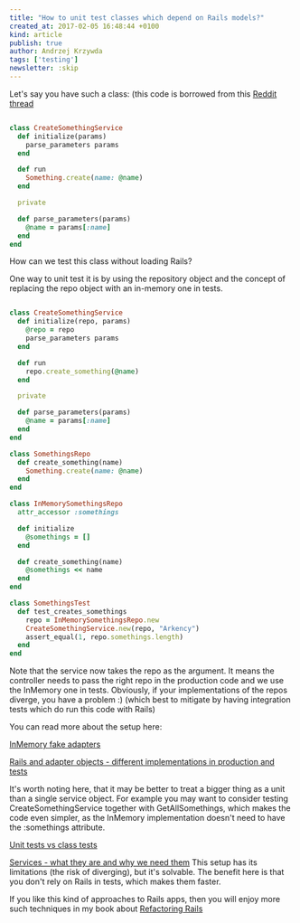 ```yaml
---
title: "How to unit test classes which depend on Rails models?"
created_at: 2017-02-05 16:48:44 +0100
kind: article
publish: true
author: Andrzej Krzywda
tags: ['testing']
newsletter: :skip
---
```


Let's say you have such a class:
(this code is borrowed from this [Reddit thread](https://www.reddit.com/r/rails/comments/5rzeeb/how_do_you_unit_test_classes_that_depend_on_models/)

```ruby

class CreateSomethingService
  def initialize(params)
    parse_parameters params
  end

  def run
    Something.create(name: @name)
  end

  private

  def parse_parameters(params)
    @name = params[:name]
  end
end
```

<!-- more -->

How can we test this class without loading Rails?

One way to unit test it is by using the repository object and the concept of replacing the repo object with an in-memory one in tests.

```ruby

class CreateSomethingService
  def initialize(repo, params)
    @repo = repo
    parse_parameters params
  end

  def run
    repo.create_something(@name)
  end

  private

  def parse_parameters(params)
    @name = params[:name]
  end
end

class SomethingsRepo
  def create_something(name)
    Something.create(name: @name)
  end
end

class InMemorySomethingsRepo
  attr_accessor :somethings

  def initialize
    @somethings = []
  end

  def create_something(name)
    @somethings << name
  end
end

class SomethingsTest
  def test_creates_somethings
    repo = InMemorySomethingsRepo.new
    CreateSomethingService.new(repo, "Arkency")
    assert_equal(1, repo.somethings.length)
  end
end
```

Note that the service now takes the repo as the argument. It means the controller needs to pass the right repo in the production code and we use the InMemory one in tests.
Obviously, if your implementations of the repos diverge, you have a problem :) (which best to mitigate by having integration tests which do run this code with Rails)

You can read more about the setup here:

[InMemory fake adapters](http://blog.arkency.com/2015/12/in-memory-fake-adapters/)

[Rails and adapter objects - different implementations in production and tests](http://blog.arkency.com/2016/11/rails-and-adapter-objects-different-implementations-in-production-and-tests/)

It's worth noting here, that it may be better to treat a bigger thing as a unit than a single service object. For example you may want to consider testing CreateSomethingService together with GetAllSomethings, which makes the code even simpler, as the InMemory implementation doesn't need to have the :somethings attribute.

[Unit tests vs class tests](http://blog.arkency.com/2014/09/unit-tests-vs-class-tests/)

[Services - what they are and why we need them](http://blog.arkency.com/2013/09/services-what-they-are-and-why-we-need-them/)
This setup has its limitations (the risk of diverging), but it's solvable. The benefit here is that you don't rely on Rails in tests, which makes them faster.

If you like this kind of approaches to Rails apps, then you will enjoy more such techniques in my book about [Refactoring Rails](http://controllers.rails-refactoring.com)



